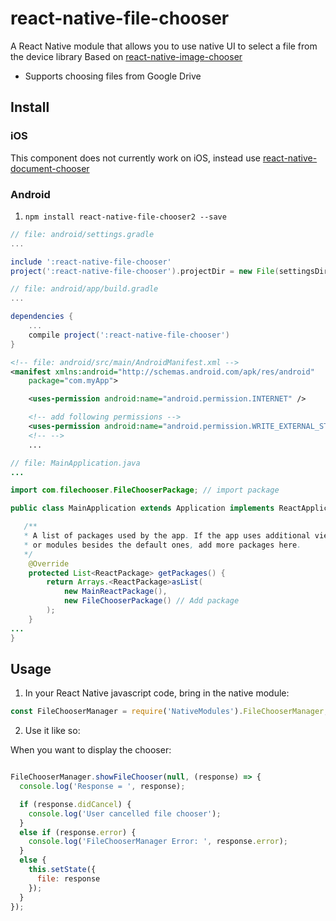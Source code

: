 # react-native-file-chooser
A React Native module that allows you to use native UI to select a file from the device library
Based on [react-native-image-chooser](https://github.com/marcshilling/react-native-image-chooser)

- Supports choosing files from Google Drive

## Install

### iOS
This component does not currently work on iOS, instead use [react-native-document-chooser](https://github.com/Elyx0/react-native-document-chooser)

### Android
1. `npm install react-native-file-chooser2 --save`

```gradle
// file: android/settings.gradle
...

include ':react-native-file-chooser'
project(':react-native-file-chooser').projectDir = new File(settingsDir, '../node_modules/react-native-file-chooser/android')
```
```gradle
// file: android/app/build.gradle
...

dependencies {
    ...
    compile project(':react-native-file-chooser')
}
```
```xml
<!-- file: android/src/main/AndroidManifest.xml -->
<manifest xmlns:android="http://schemas.android.com/apk/res/android"
    package="com.myApp">

    <uses-permission android:name="android.permission.INTERNET" />

    <!-- add following permissions -->
    <uses-permission android:name="android.permission.WRITE_EXTERNAL_STORAGE"/>
    <!-- -->
    ...
```
```java
// file: MainApplication.java
...

import com.filechooser.FileChooserPackage; // import package

public class MainApplication extends Application implements ReactApplication {

   /**
   * A list of packages used by the app. If the app uses additional views
   * or modules besides the default ones, add more packages here.
   */
    @Override
    protected List<ReactPackage> getPackages() {
        return Arrays.<ReactPackage>asList(
            new MainReactPackage(),
            new FileChooserPackage() // Add package
        );
    }
...
}

```
## Usage
1. In your React Native javascript code, bring in the native module:

  ```javascript
const FileChooserManager = require('NativeModules').FileChooserManager;
  ```
2. Use it like so:

  When you want to display the chooser:
  ```javascript

  FileChooserManager.showFileChooser(null, (response) => {
    console.log('Response = ', response);

    if (response.didCancel) {
      console.log('User cancelled file chooser');
    }
    else if (response.error) {
      console.log('FileChooserManager Error: ', response.error);
    }
    else {
      this.setState({
        file: response
      });
    }
  });
  ```

